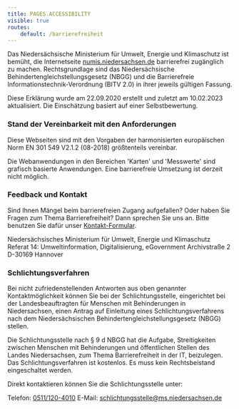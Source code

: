 ```yaml
---
title: PAGES.ACCESSIBILITY
visible: true
routes:
    default: /barrierefreiheit
---
```


Das Niedersächsische Ministerium für Umwelt, Energie und Klimaschutz ist bemüht, die Internetseite [numis.niedersachsen.de](https://numis.niedersachsen.de/) barrierefrei zugänglich zu machen. Rechtsgrundlage sind das Niedersächsische Behindertengleichstellungsgesetz (NBGG) und die Barrierefreie Informationstechnik-Verordnung (BITV 2.0) in ihrer jeweils gültigen Fassung.

Diese Erklärung wurde am 22.09.2020 erstellt und zuletzt am 10.02.2023 aktualisiert. Die Einschätzung basiert auf einer Selbstbewertung.

### Stand der Vereinbarkeit mit den Anforderungen

Diese Webseiten sind mit den Vorgaben der harmonisierten europäischen Norm EN 301 549 V2.1.2 (08-2018) größtenteils vereinbar.

Die Webanwendungen in den Bereichen 'Karten' und 'Messwerte' sind grafisch basierte Anwendungen. Eine barrierefreie Umsetzung ist derzeit nicht möglich.

### Feedback und Kontakt

Sind Ihnen Mängel beim barrierefreien Zugang aufgefallen? Oder haben Sie Fragen zum Thema Barrierefreiheit? Dann sprechen Sie uns an. Bitte benutzen Sie dafür unser [Kontakt-Formular](/kontakt).

Niedersächsisches Ministerium für Umwelt, Energie und Klimaschutz
Referat 14: Umweltinformation, Digitalisierung, eGovernment
Archivstraße 2
D-30169 Hannover

### Schlichtungsverfahren

Bei nicht zufriedenstellenden Antworten aus oben genannter Kontaktmöglichkeit können Sie bei der Schlichtungsstelle, eingerichtet bei der Landesbeauftragten für Menschen mit Behinderungen in Niedersachsen, einen Antrag auf Einleitung eines Schlichtungsverfahrens nach dem Niedersächsischen Behindertengleichstellungsgesetz (NBGG) stellen.

Die Schlichtungsstelle nach § 9 d NBGG hat die Aufgabe, Streitigkeiten zwischen Menschen mit Behinderungen und öffentlichen Stellen des Landes Niedersachsen, zum Thema Barrierefreiheit in der IT, beizulegen. Das Schlichtungsverfahren ist kostenlos. Es muss kein Rechtsbeistand eingeschaltet werden.

Direkt kontaktieren können Sie die Schlichtungsstelle unter:

Telefon: [0511/120-4010](tel:+495111204010)
E-Mail: [schlichtungsstelle@ms.niedersachsen.de](mailto:schlichtungsstelle@ms.niedersachsen.de)